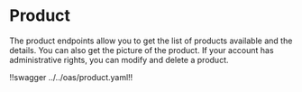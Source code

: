 # Product

The product endpoints allow you to get the list of products available and the details. You can also get the picture of the product. If your account has administrative rights, you can modify and delete a product.

!!swagger ../../oas/product.yaml!!
